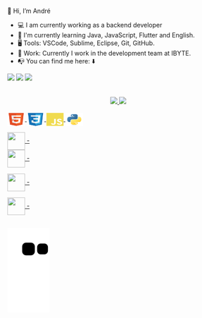 👋 Hi, I’m André


- 💻 I am currently working as a backend developer
- 📖 I'm currently learning Java, JavaScript, Flutter and English.
- 🖥️ Tools: VSCode, Sublime, Eclipse, Git, GitHub.
- 💼 Work: Currently I work in the development team at IBYTE.
- 📭 You can find me here: ⬇️
<div>
  <a href="https://www.instagram.com/andre_nobree/" target="_blank"><img src="https://img.shields.io/badge/-Instagram-%23E4405F?style=for-the-badge&logo=instagram&logoColor=white" target="_blank"></a> 
  <a href = "mailto:afelipe1405@gmail.com"><img src="https://img.shields.io/badge/-Gmail-%23333?style=for-the-badge&logo=gmail&logoColor=white" target="_blank"></a>
  <a href="https://www.linkedin.com/in/andr%C3%A9-nobre-b61397140/" target="_blank"><img src="https://img.shields.io/badge/-LinkedIn-%230077B5?style=for-the-badge&logo=linkedin&logoColor=white" target="_blank"></a> 
</div>
<br>
<br>

<div align="center">
  <a href="https://github.com/AndreNobree">
  <img height="165em" src="https://github-readme-stats.vercel.app/api?username=AndreNobree&show_icons=true&theme=dark&include_all_commits=true&count_private=true"/>
  <img height="165em" src="https://github-readme-stats.vercel.app/api/top-langs/?username=AndreNobree&layout=compact&langs_count=7&theme=dark"/>
</div>
  
<div style="display: inline_block"><br>
  <img align="center" height="30" width="40" src="https://raw.githubusercontent.com/devicons/devicon/master/icons/html5/html5-original.svg">
  <img align="center" height="30" width="40" src="https://raw.githubusercontent.com/devicons/devicon/master/icons/css3/css3-original.svg">
  <img align="center" height="30" width="40" src="https://raw.githubusercontent.com/devicons/devicon/master/icons/javascript/javascript-plain.svg">
  <img align="center" height="30" width="40" src="https://raw.githubusercontent.com/devicons/devicon/master/icons/python/python-original.svg"> 
  
  <img align="center" height="40" width="40" src="https://img.icons8.com/color/452/java-coffee-cup-logo--v1.png"> -         
  <img align="center" height="40" width="40" src="https://img.icons8.com/color/452/mysql-logo.png"> - 
                       
  <img align="center" height="40" width="40" src="https://img.icons8.com/color/452/nodejs.png"> -  
                 
  <img align="center" height="40" width="40" src="https://img.icons8.com/color/452/react-native.png"> - 
</div>
  
  
  ##
  
![Snake animation](https://github.com/AndreNobree/AndreNobree/blob/output/github-contribution-grid-snake.svg)
